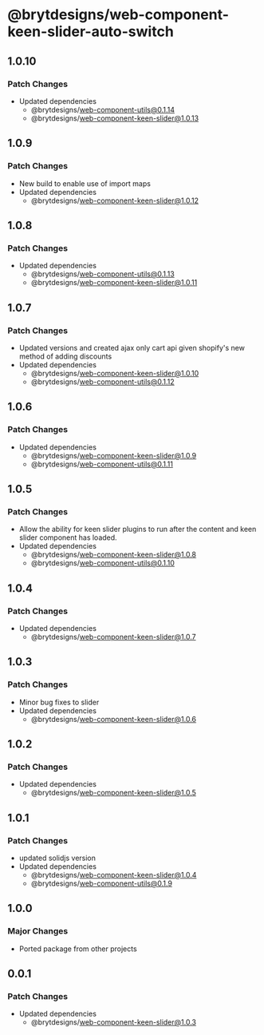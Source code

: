 # @brytdesigns/web-component-keen-slider-auto-switch

## 1.0.10

### Patch Changes

- Updated dependencies
  - @brytdesigns/web-component-utils@0.1.14
  - @brytdesigns/web-component-keen-slider@1.0.13

## 1.0.9

### Patch Changes

- New build to enable use of import maps
- Updated dependencies
  - @brytdesigns/web-component-keen-slider@1.0.12

## 1.0.8

### Patch Changes

- Updated dependencies
  - @brytdesigns/web-component-utils@0.1.13
  - @brytdesigns/web-component-keen-slider@1.0.11

## 1.0.7

### Patch Changes

- Updated versions and created ajax only cart api given shopify's new method of adding discounts
- Updated dependencies
  - @brytdesigns/web-component-keen-slider@1.0.10
  - @brytdesigns/web-component-utils@0.1.12

## 1.0.6

### Patch Changes

- Updated dependencies
  - @brytdesigns/web-component-keen-slider@1.0.9
  - @brytdesigns/web-component-utils@0.1.11

## 1.0.5

### Patch Changes

- Allow the ability for keen slider plugins to run after the content and keen slider component has loaded.
- Updated dependencies
  - @brytdesigns/web-component-keen-slider@1.0.8
  - @brytdesigns/web-component-utils@0.1.10

## 1.0.4

### Patch Changes

- Updated dependencies
  - @brytdesigns/web-component-keen-slider@1.0.7

## 1.0.3

### Patch Changes

- Minor bug fixes to slider
- Updated dependencies
  - @brytdesigns/web-component-keen-slider@1.0.6

## 1.0.2

### Patch Changes

- Updated dependencies
  - @brytdesigns/web-component-keen-slider@1.0.5

## 1.0.1

### Patch Changes

- updated solidjs version
- Updated dependencies
  - @brytdesigns/web-component-keen-slider@1.0.4
  - @brytdesigns/web-component-utils@0.1.9

## 1.0.0

### Major Changes

- Ported package from other projects

## 0.0.1

### Patch Changes

- Updated dependencies
  - @brytdesigns/web-component-keen-slider@1.0.3
